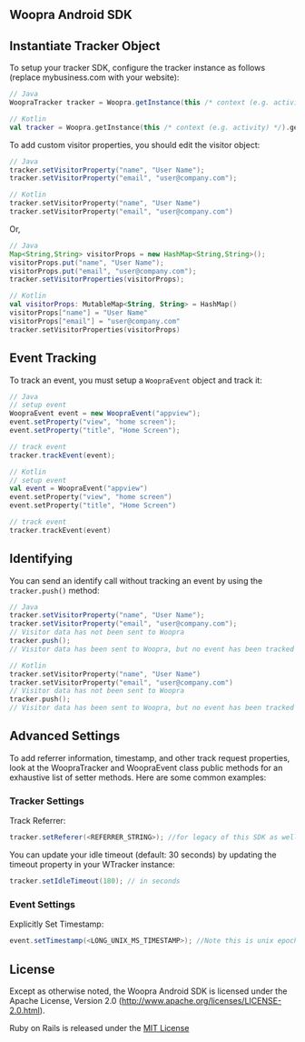 ## Woopra Android SDK

## Instantiate Tracker Object
To setup your tracker SDK, configure the tracker instance as follows (replace mybusiness.com with your website):

``` java
// Java
WoopraTracker tracker = Woopra.getInstance(this /* context (e.g. activity) */).getTracker("mybusiness.com");
```

``` kotlin
// Kotlin
val tracker = Woopra.getInstance(this /* context (e.g. activity) */).getTracker("mybusiness.com")
```


To add custom visitor properties, you should edit the visitor object:

``` java
// Java
tracker.setVisitorProperty("name", "User Name");
tracker.setVisitorProperty("email", "user@company.com");
```

``` kotlin
// Kotlin
tracker.setVisitorProperty("name", "User Name")
tracker.setVisitorProperty("email", "user@company.com")
```

Or,

``` java
// Java
Map<String,String> visitorProps = new HashMap<String,String>();
visitorProps.put("name", "User Name");
visitorProps.put("email", "user@company.com");
tracker.setVisitorProperties(visitorProps);
```

``` kotlin
// Kotlin
val visitorProps: MutableMap<String, String> = HashMap()
visitorProps["name"] = "User Name"
visitorProps["email"] = "user@company.com"
tracker.setVisitorProperties(visitorProps)
```

## Event Tracking
To track an event, you must setup a `WoopraEvent` object and track it:

``` java
// Java
// setup event
WoopraEvent event = new WoopraEvent("appview");
event.setProperty("view", "home screen");
event.setProperty("title", "Home Screen");

// track event
tracker.trackEvent(event);
```

``` kotlin
// Kotlin
// setup event
val event = WoopraEvent("appview")
event.setProperty("view", "home screen")
event.setProperty("title", "Home Screen")

// track event
tracker.trackEvent(event)
```

## Identifying
You can send an identify call without tracking an event by using the `tracker.push()` method: 

``` java
// Java
tracker.setVisitorProperty("name", "User Name");
tracker.setVisitorProperty("email", "user@company.com");
// Visitor data has not been sent to Woopra
tracker.push();
// Visitor data has been sent to Woopra, but no event has been tracked
```

``` kotlin
// Kotlin
tracker.setVisitorProperty("name", "User Name")
tracker.setVisitorProperty("email", "user@company.com")
// Visitor data has not been sent to Woopra
tracker.push();
// Visitor data has been sent to Woopra, but no event has been tracked
```

## Advanced Settings
To add referrer information, timestamp, and other track request properties, look at the WoopraTracker and WoopraEvent class public methods for an exhaustive list of setter methods.  Here are some common examples:

### Tracker Settings

Track Referrer:
```java
tracker.setReferer(<REFERRER_STRING>); //for legacy of this SDK as well as the HTTP, you can use both referer or referrer methods but it will be stored as referer
```
You can update your idle timeout (default: 30 seconds) by updating the timeout property in your WTracker instance:

``` java
tracker.setIdleTimeout(180); // in seconds
```

### Event Settings
Explicitly Set Timestamp:
```java
event.setTimestamp(<LONG_UNIX_MS_TIMESTAMP>); //Note this is unix epoch time in milliseconds
```





## License

Except as otherwise noted, the Woopra Android SDK is licensed under the Apache License, Version 2.0 (http://www.apache.org/licenses/LICENSE-2.0.html).

Ruby on Rails is released under the [MIT License](http://www.opensource.org/licenses/MIT)

